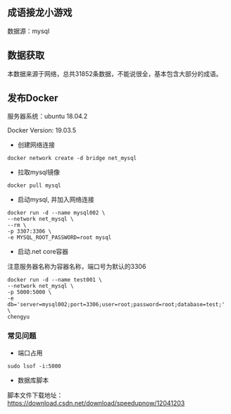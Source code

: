 ## 成语接龙小游戏

数据源：mysql

## 数据获取

本数据来源于网络，总共31852条数据，不能说很全，基本包含大部分的成语。

## 发布Docker

服务器系统：ubuntu 18.04.2

Docker Version: 19.03.5

* 创建网络连接

```
docker network create -d bridge net_mysql
```

* 拉取mysql镜像

```
docker pull mysql
```

* 启动mysql, 并加入网络连接

```
docker run -d --name mysql002 \
--network net_mysql \
--rm \
-p 3307:3306 \
-e MYSQL_ROOT_PASSWORD=root mysql
```

* 启动.net core容器

注意服务器名称为容器名称，端口号为默认的3306

```
docker run -d --name test001 \
--network net_mysql \
-p 5000:5000 \
-e db='server=mysql002;port=3306;user=root;password=root;database=test;' \
chengyu
```

### 常见问题

* 端口占用
```
sudo lsof -i:5000
```

* 数据库脚本

脚本文件下载地址：https://download.csdn.net/download/speedupnow/12041203
